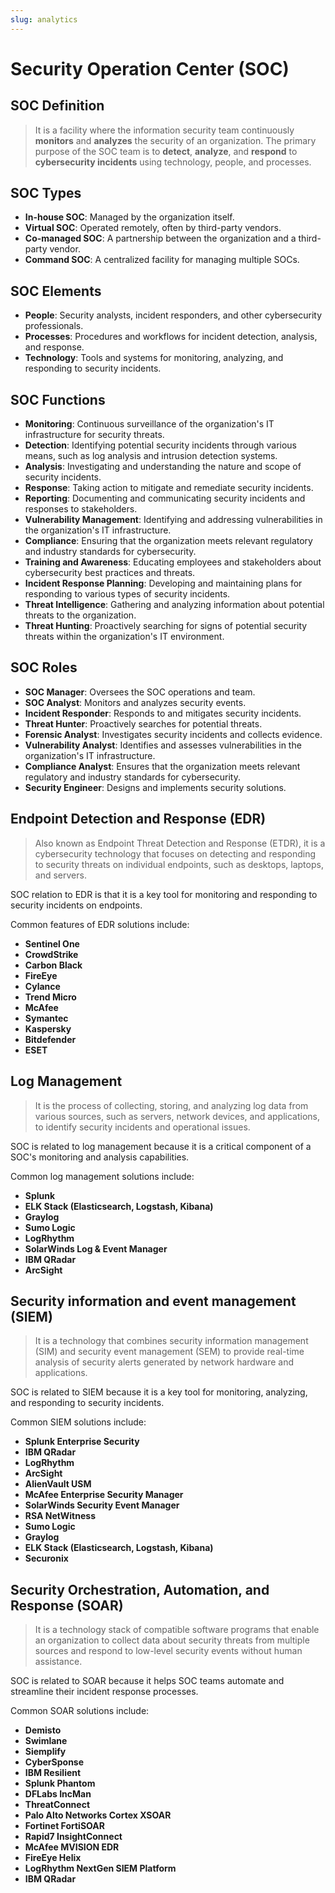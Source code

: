 ```yaml
---
slug: analytics
---
```


# **Security Operation Center (SOC)**

## **SOC Definition**
> It is a facility where the information security team continuously **monitors** and **analyzes** the security of an organization. The primary purpose of the SOC team is to **detect**, **analyze**, and **respond** to **cybersecurity incidents** using technology, people, and processes.

## **SOC Types**
- **In-house SOC**: Managed by the organization itself.
- **Virtual SOC**: Operated remotely, often by third-party vendors.
- **Co-managed SOC**: A partnership between the organization and a third-party vendor.
- **Command SOC**: A centralized facility for managing multiple SOCs.

## **SOC Elements**
- **People**: Security analysts, incident responders, and other cybersecurity professionals.
- **Processes**: Procedures and workflows for incident detection, analysis, and response.
- **Technology**: Tools and systems for monitoring, analyzing, and responding to security incidents.

## **SOC Functions**
- **Monitoring**: Continuous surveillance of the organization's IT infrastructure for security threats.
- **Detection**: Identifying potential security incidents through various means, such as log analysis and intrusion detection systems.
- **Analysis**: Investigating and understanding the nature and scope of security incidents.
- **Response**: Taking action to mitigate and remediate security incidents.
- **Reporting**: Documenting and communicating security incidents and responses to stakeholders.
- **Vulnerability Management**: Identifying and addressing vulnerabilities in the organization's IT infrastructure.
- **Compliance**: Ensuring that the organization meets relevant regulatory and industry standards for cybersecurity.
- **Training and Awareness**: Educating employees and stakeholders about cybersecurity best practices and threats.
- **Incident Response Planning**: Developing and maintaining plans for responding to various types of security incidents.
- **Threat Intelligence**: Gathering and analyzing information about potential threats to the organization.
- **Threat Hunting**: Proactively searching for signs of potential security threats within the organization's IT environment.

## **SOC Roles**
- **SOC Manager**: Oversees the SOC operations and team.
- **SOC Analyst**: Monitors and analyzes security events.
- **Incident Responder**: Responds to and mitigates security incidents.
- **Threat Hunter**: Proactively searches for potential threats.
- **Forensic Analyst**: Investigates security incidents and collects evidence.
- **Vulnerability Analyst**: Identifies and assesses vulnerabilities in the organization's IT infrastructure.
- **Compliance Analyst**: Ensures that the organization meets relevant regulatory and industry standards for cybersecurity.
- **Security Engineer**: Designs and implements security solutions.

## **Endpoint Detection and Response (EDR)**

> Also known as Endpoint Threat Detection and Response (ETDR), it is a cybersecurity technology that focuses on detecting and responding to security threats on individual endpoints, such as desktops, laptops, and servers.  

SOC relation to EDR is that it is a key tool for monitoring and responding to security incidents on endpoints.  

Common features of EDR solutions include:  
- **Sentinel One**    
- **CrowdStrike**  
- **Carbon Black**     
- **FireEye**    
- **Cylance**    
- **Trend Micro**    
- **McAfee**    
- **Symantec**    
- **Kaspersky**    
- **Bitdefender**    
- **ESET**    

## **Log Management**

> It is the process of collecting, storing, and analyzing log data from various sources, such as servers, network devices, and applications, to identify security incidents and operational issues. 

SOC is related to log management because it is a critical component of a SOC's monitoring and analysis capabilities.  

Common log management solutions include:  
- **Splunk**  
- **ELK Stack (Elasticsearch, Logstash, Kibana)**  
- **Graylog**  
- **Sumo Logic**  
- **LogRhythm**  
- **SolarWinds Log & Event Manager**  
- **IBM QRadar**  
- **ArcSight**  


## **Security information and event management (SIEM)**

> It is a technology that combines security information management (SIM) and security event management (SEM) to provide real-time analysis of security alerts generated by network hardware and applications.

SOC is related to SIEM because it is a key tool for monitoring, analyzing, and responding to security incidents.  

Common SIEM solutions include:  
- **Splunk Enterprise Security**  
- **IBM QRadar**  
- **LogRhythm**  
- **ArcSight**  
- **AlienVault USM**  
- **McAfee Enterprise Security Manager**   
- **SolarWinds Security Event Manager**  
- **RSA NetWitness**  
- **Sumo Logic**  
- **Graylog**  
- **ELK Stack (Elasticsearch, Logstash, Kibana)**  
- **Securonix**  

## **Security Orchestration, Automation, and Response (SOAR)**

> It is a technology stack of compatible software programs that enable an organization to collect data about security threats from multiple sources and respond to low-level security events without human assistance.

SOC is related to SOAR because it helps SOC teams automate and streamline their incident response processes.  

Common SOAR solutions include:  
- **Demisto**  
- **Swimlane**  
- **Siemplify**  
- **CyberSponse**  
- **IBM Resilient**  
- **Splunk Phantom**  
- **DFLabs IncMan**  
- **ThreatConnect**  
- **Palo Alto Networks Cortex XSOAR**  
- **Fortinet FortiSOAR**  
- **Rapid7 InsightConnect**  
- **McAfee MVISION EDR**  
- **FireEye Helix**  
- **LogRhythm NextGen SIEM Platform**  
- **IBM QRadar**  
